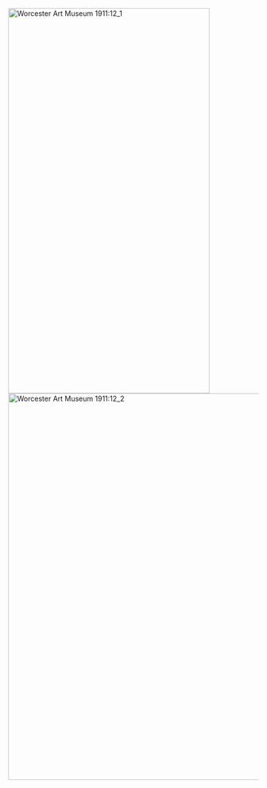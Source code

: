 <img width="405" height="775" alt="Worcester Art Museum 1911:12_1" src="https://github.com/user-attachments/assets/4dcec99c-f9e4-4a8f-9b34-d3bf54399e6d" />
<img width="783" height="778" alt="Worcester Art Museum 1911:12_2" src="https://github.com/user-attachments/assets/11233ab1-d5e7-4586-b339-e87ba74a183c" />
